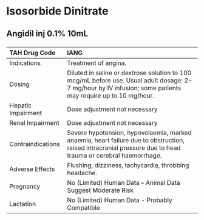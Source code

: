 # Isosorbide Dinitrate

## Angidil inj 0.1% 10mL

##### 

| TAH Drug Code      | IANG                                                                                                                                                         |
|:-------------------|:-------------------------------------------------------------------------------------------------------------------------------------------------------------|
| Indications        | Treatment of angina.                                                                                                                                         |
| Dosing             | Diluted in saline or dextrose solution to 100 mcg/mL before use. Usual adult dosage: 2-7 mg/hour by IV infusion; some patients may require up to 10 mg/hour. |
| Hepatic Impairment | Dose adjustment not necessary                                                                                                                                |
| Renal Impairment   | Dose adjustment not necessary                                                                                                                                |
| Contraindications  | Severe hypotension, hypovolaemia, marked anaemia, heart failure due to obstruction, raised intracranial pressure due to head trauma or cerebral haemorrhage. |
| Adverse Effects    | Flushing, dizziness, tachycardia, throbbing headache.                                                                                                        |
| Pregnancy          | No (Limited) Human Data – Animal Data Suggest Moderate Risk                                                                                                  |
| Lactation          | No (Limited) Human Data - Probably Compatible                                                                                                                |

